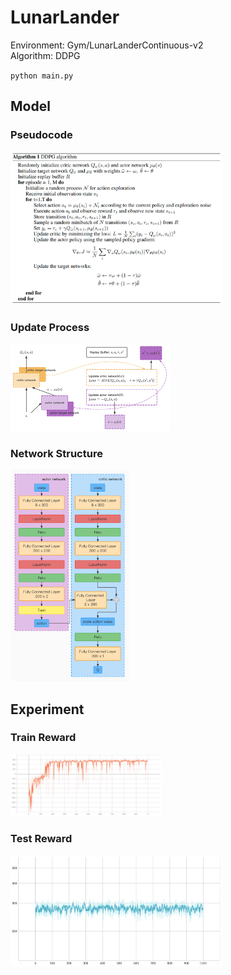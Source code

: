 # LunarLander

Environment: Gym/LunarLanderContinuous-v2\
Algorithm: DDPG

`python main.py`



## Model

### Pseudocode

<img src="https://github.com/qishi21/LunarLander/blob/main/.images/image-20220606094920900.png?raw=true" alt="image-20220606094920900" style="zoom:33%;" />



###  Update Process

<img src="https://github.com/qishi21/LunarLander/blob/main/.images/update.png?raw=true" alt="update" style="zoom:25%;" />



### Network Structure

<img src="https://github.com/qishi21/LunarLander/blob/main/.images/network.jpg?raw=trueg" alt="network" style="zoom: 33%;" />



## Experiment

### Train Reward

<img src="https://github.com/qishi21/LunarLander/blob/main/.images/train_reward.jpg?raw=true" alt="train_reward" style="zoom: 23.5%;" />



### Test Reward

<img src="https://github.com/qishi21/LunarLander/blob/main/.images/test_reward.jpg?raw=true" style="zoom: 33%;" />
